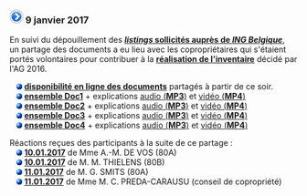 ### ![](item.png) 9 janvier 2017

En suivi du dépouillement des [**_listings_ sollicités auprès de _ING Belgique_**](20161119.md),   
un partage des documents a eu lieu avec les copropriétaires qui s'étaient portés volontaires pour contribuer à la [**réalisation de l'inventaire**](20160629.md) décidé par l'AG 2016.  

&nbsp;&nbsp;&nbsp;![](blue_bullet.gif)&nbsp;[**disponibilité en ligne des documents**](https://drive.google.com/file/d/0B_p7giU0NqM8NTNvaGQ5emo1RjQ) partagés à partir de ce soir.  
&nbsp;&nbsp;&nbsp;![](blue_bullet.gif)&nbsp;[**ensemble Doc1**](https://drive.google.com/file/d/0B_p7giU0NqM8dVdHbWdqME93Rmc) + explications [audio (**MP3**)](https://drive.google.com/file/d/0B_p7giU0NqM8Xzl4Unl2eW5JQTg) et [vidéo (**MP4**)](https://drive.google.com/file/d/0B_p7giU0NqM8dm5lVE5Qc2FlQjA)  
&nbsp;&nbsp;&nbsp;![](blue_bullet.gif)&nbsp;[**ensemble Doc2**](https://drive.google.com/file/d/0B_p7giU0NqM8d1V2dXBqa3BBT00) + explications [audio (**MP3**)](https://drive.google.com/file/d/0B_p7giU0NqM8ZEZ5MjUxc2ZXNkE) et [vidéo (**MP4**)](https://drive.google.com/file/d/0B_p7giU0NqM8d3lYdnpoaUh3dU0)  
&nbsp;&nbsp;&nbsp;![](blue_bullet.gif)&nbsp;[**ensemble Doc3**](https://drive.google.com/file/d/0B_p7giU0NqM8N2pFVlR5TnFhZjA) + explications [audio (**MP3**)](https://drive.google.com/file/d/0B_p7giU0NqM8UHUyeFVGZ2VjQnc) et [vidéo (**MP4**)](https://drive.google.com/file/d/0B_p7giU0NqM8R1lHR1BXYjVVdVk)  
&nbsp;&nbsp;&nbsp;![](blue_bullet.gif)&nbsp;[**ensemble Doc4**](https://drive.google.com/file/d/0B_p7giU0NqM8Sy1UMHRLeXVNSTQ) + explications [audio (**MP3**)](https://drive.google.com/file/d/0B_p7giU0NqM8SzJUQjRwbVBwUkk) et [vidéo (**MP4**)](https://drive.google.com/file/d/0B_p7giU0NqM8NHktUGRXZW5oanc)  

Réactions reçues des participants à la suite de ce partage :  
&nbsp;&nbsp;&nbsp;![](blue_bullet.gif)&nbsp;[**10.01.2017**](https://drive.google.com/file/d/0B_p7giU0NqM8UDNydXdUdnFQXzQ) de Mme A.-M. DE VOS (80A)  
&nbsp;&nbsp;&nbsp;![](blue_bullet.gif)&nbsp;[**10.01.2017**](https://drive.google.com/file/d/0B_p7giU0NqM8NkptRVRzVHZkQjA) de M. M. THIELENS (80B)  
&nbsp;&nbsp;&nbsp;![](blue_bullet.gif)&nbsp;[**11.01.2017**](https://drive.google.com/file/d/0B_p7giU0NqM8ZUFxcUpiaUpjZ00) de M. G. SMITS (80A)  
&nbsp;&nbsp;&nbsp;![](blue_bullet.gif)&nbsp;[**11.01.2017**](https://drive.google.com/file/d/0B_p7giU0NqM8SUpSY3E0aTdlZk0) de Mme M. C. PREDA-CARAUSU (conseil de copropriété)

